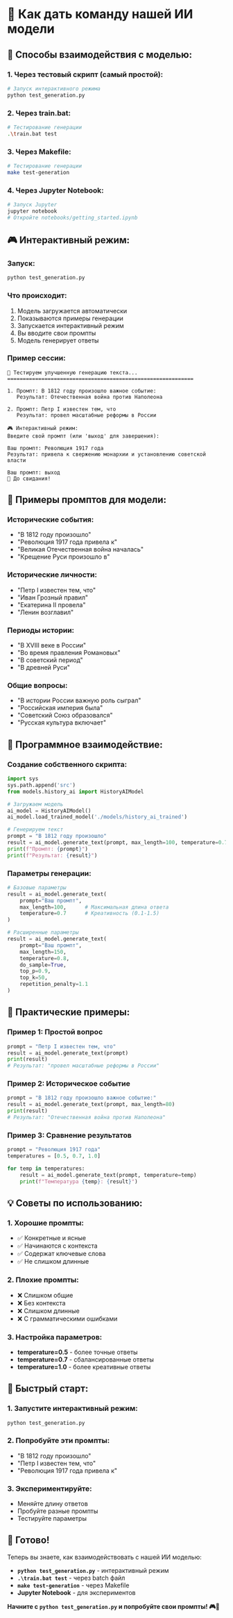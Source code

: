 # 🤖 Как дать команду нашей ИИ модели

## 🎯 **Способы взаимодействия с моделью:**

### 1. **Через тестовый скрипт (самый простой):**
```bash
# Запуск интерактивного режима
python test_generation.py
```

### 2. **Через train.bat:**
```bash
# Тестирование генерации
.\train.bat test
```

### 3. **Через Makefile:**
```bash
# Тестирование генерации
make test-generation
```

### 4. **Через Jupyter Notebook:**
```bash
# Запуск Jupyter
jupyter notebook
# Откройте notebooks/getting_started.ipynb
```

## 🎮 **Интерактивный режим:**

### **Запуск:**
```bash
python test_generation.py
```

### **Что происходит:**
1. Модель загружается автоматически
2. Показываются примеры генерации
3. Запускается интерактивный режим
4. Вы вводите свои промпты
5. Модель генерирует ответы

### **Пример сессии:**
```
🤖 Тестируем улучшенную генерацию текста...
============================================================

1. Промпт: В 1812 году произошло важное событие:
   Результат: Отечественная война против Наполеона

2. Промпт: Петр I известен тем, что
   Результат: провел масштабные реформы в России

🎮 Интерактивный режим:
Введите свой промпт (или 'выход' для завершения):

Ваш промпт: Революция 1917 года
Результат: привела к свержению монархии и установлению советской власти

Ваш промпт: выход
👋 До свидания!
```

## 📝 **Примеры промптов для модели:**

### **Исторические события:**
- "В 1812 году произошло"
- "Революция 1917 года привела к"
- "Великая Отечественная война началась"
- "Крещение Руси произошло в"

### **Исторические личности:**
- "Петр I известен тем, что"
- "Иван Грозный правил"
- "Екатерина II провела"
- "Ленин возглавил"

### **Периоды истории:**
- "В XVIII веке в России"
- "Во время правления Романовых"
- "В советский период"
- "В древней Руси"

### **Общие вопросы:**
- "В истории России важную роль сыграл"
- "Российская империя была"
- "Советский Союз образовался"
- "Русская культура включает"

## 🔧 **Программное взаимодействие:**

### **Создание собственного скрипта:**
```python
import sys
sys.path.append('src')
from models.history_ai import HistoryAIModel

# Загружаем модель
ai_model = HistoryAIModel()
ai_model.load_trained_model('./models/history_ai_trained')

# Генерируем текст
prompt = "В 1812 году произошло"
result = ai_model.generate_text(prompt, max_length=100, temperature=0.7)
print(f"Промпт: {prompt}")
print(f"Результат: {result}")
```

### **Параметры генерации:**
```python
# Базовые параметры
result = ai_model.generate_text(
    prompt="Ваш промпт",
    max_length=100,      # Максимальная длина ответа
    temperature=0.7      # Креативность (0.1-1.5)
)

# Расширенные параметры
result = ai_model.generate_text(
    prompt="Ваш промпт",
    max_length=150,
    temperature=0.8,
    do_sample=True,
    top_p=0.9,
    top_k=50,
    repetition_penalty=1.1
)
```

## 🎯 **Практические примеры:**

### **Пример 1: Простой вопрос**
```python
prompt = "Петр I известен тем, что"
result = ai_model.generate_text(prompt)
print(result)
# Результат: "провел масштабные реформы в России"
```

### **Пример 2: Историческое событие**
```python
prompt = "В 1812 году произошло важное событие:"
result = ai_model.generate_text(prompt, max_length=80)
print(result)
# Результат: "Отечественная война против Наполеона"
```

### **Пример 3: Сравнение результатов**
```python
prompt = "Революция 1917 года"
temperatures = [0.5, 0.7, 1.0]

for temp in temperatures:
    result = ai_model.generate_text(prompt, temperature=temp)
    print(f"Температура {temp}: {result}")
```

## 💡 **Советы по использованию:**

### **1. Хорошие промпты:**
- ✅ Конкретные и ясные
- ✅ Начинаются с контекста
- ✅ Содержат ключевые слова
- ✅ Не слишком длинные

### **2. Плохие промпты:**
- ❌ Слишком общие
- ❌ Без контекста
- ❌ Слишком длинные
- ❌ С грамматическими ошибками

### **3. Настройка параметров:**
- **temperature=0.5** - более точные ответы
- **temperature=0.7** - сбалансированные ответы
- **temperature=1.0** - более креативные ответы

## 🚀 **Быстрый старт:**

### **1. Запустите интерактивный режим:**
```bash
python test_generation.py
```

### **2. Попробуйте эти промпты:**
- "В 1812 году произошло"
- "Петр I известен тем, что"
- "Революция 1917 года привела к"

### **3. Экспериментируйте:**
- Меняйте длину ответов
- Пробуйте разные промпты
- Тестируйте параметры

## 🎉 **Готово!**

Теперь вы знаете, как взаимодействовать с нашей ИИ моделью:

- **`python test_generation.py`** - интерактивный режим
- **`.\train.bat test`** - через batch файл
- **`make test-generation`** - через Makefile
- **Jupyter Notebook** - для экспериментов

**Начните с `python test_generation.py` и попробуйте свои промпты! 🎮🤖**
